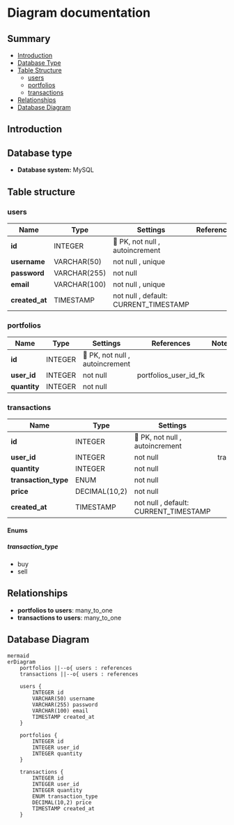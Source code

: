 # Diagram documentation
## Summary

- [Introduction](#introduction)
- [Database Type](#database-type)
- [Table Structure](#table-structure)
	- [users](#users)
	- [portfolios](#portfolios)
	- [transactions](#transactions)
- [Relationships](#relationships)
- [Database Diagram](#database-Diagram)

## Introduction

## Database type

- **Database system:** MySQL
## Table structure

### users

| Name        | Type          | Settings                      | References                    | Note                           |
|-------------|---------------|-------------------------------|-------------------------------|--------------------------------|
| **id** | INTEGER | 🔑 PK, not null , autoincrement |  | |
| **username** | VARCHAR(50) | not null , unique |  | |
| **password** | VARCHAR(255) | not null  |  | |
| **email** | VARCHAR(100) | not null , unique |  | |
| **created_at** | TIMESTAMP | not null , default: CURRENT_TIMESTAMP |  | | 


### portfolios

| Name        | Type          | Settings                      | References                    | Note                           |
|-------------|---------------|-------------------------------|-------------------------------|--------------------------------|
| **id** | INTEGER | 🔑 PK, not null , autoincrement |  | |
| **user_id** | INTEGER | not null  | portfolios_user_id_fk | |
| **quantity** | INTEGER | not null  |  | | 


### transactions

| Name        | Type          | Settings                      | References                    | Note                           |
|-------------|---------------|-------------------------------|-------------------------------|--------------------------------|
| **id** | INTEGER | 🔑 PK, not null , autoincrement |  | |
| **user_id** | INTEGER | not null  | transactions_user_id_fk | |
| **quantity** | INTEGER | not null  |  | |
| **transaction_type** | ENUM | not null  |  | |
| **price** | DECIMAL(10,2) | not null  |  | |
| **created_at** | TIMESTAMP | not null , default: CURRENT_TIMESTAMP |  | | 

#### Enums
##### transaction_type

- buy
- sell


## Relationships

- **portfolios to users**: many_to_one
- **transactions to users**: many_to_one

## Database Diagram

```
mermaid
erDiagram
	portfolios ||--o{ users : references
	transactions ||--o{ users : references

	users {
		INTEGER id
		VARCHAR(50) username
		VARCHAR(255) password
		VARCHAR(100) email
		TIMESTAMP created_at
	}

	portfolios {
		INTEGER id
		INTEGER user_id
		INTEGER quantity
	}

	transactions {
		INTEGER id
		INTEGER user_id
		INTEGER quantity
		ENUM transaction_type
		DECIMAL(10,2) price
		TIMESTAMP created_at
	}
```
